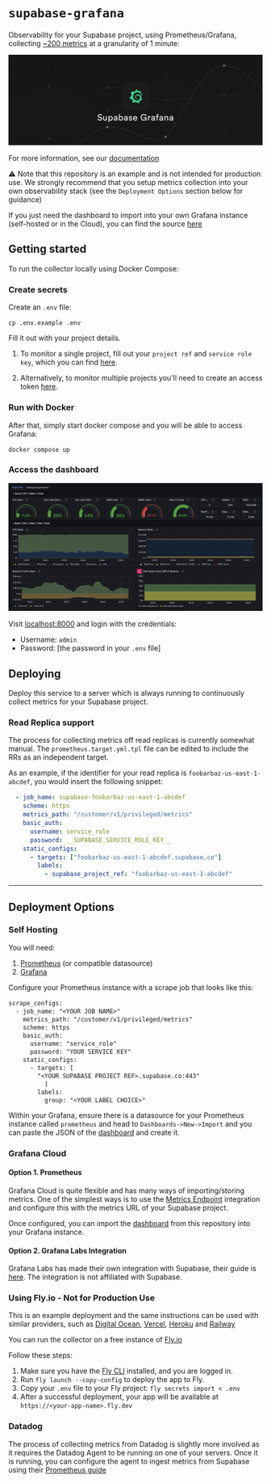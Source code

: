 # `supabase-grafana`

Observability for your Supabase project, using Prometheus/Grafana, collecting [~200 metrics](./docs/metrics.md) at a granularity of 1 minute:

![./docs/supabase-grafana.png](./docs/supabase-grafana.png)

For more information, see our [documentation](https://supabase.com/docs/guides/telemetry/metrics)

⚠️ Note that this repository is an example and is not intended for production use. We strongly recommend that you setup metrics collection into your own observability stack (see the `Deployment Options` section below for guidance)

If you just need the dashboard to import into your own Grafana instance (self-hosted or in the Cloud), you can find the source [here](./grafana/dashboard.json)

## Getting started

To run the collector locally using Docker Compose:

### Create secrets

Create an `.env` file:

```
cp .env.example .env
```


Fill it out with your project details.

1. To monitor a single project, fill out your `project ref` and `service role key`,  which you can find [here](https://app.supabase.com/project/_/settings/api).

2. Alternatively, to monitor multiple projects you'll need to create an access token [here](https://supabase.com/dashboard/account/tokens).

### Run with Docker

After that, simply start docker compose and you will be able to access Grafana:

```
docker compose up
```

### Access the dashboard

![./docs/supabase-grafana-prometheus.png](./docs/supabase-grafana-prometheus.png)

Visit [localhost:8000](http://localhost:8000) and login with the credentials:

- Username: `admin`
- Password: [the password in your `.env` file]

## Deploying

Deploy this service to a server which is always running to continuously collect metrics for your Supabase project.

### Read Replica support

The process for collecting metrics off read replicas is currently somewhat manual. The `prometheus.target.yml.tpl` file can be edited to include the RRs as an independent target.

As an example, if the identifier for your read replica is `foobarbaz-us-east-1-abcdef`, you would insert the following snippet:


```yaml
  - job_name: supabase-foobarbaz-us-east-1-abcdef
    scheme: https
    metrics_path: "/customer/v1/privileged/metrics"
    basic_auth:
      username: service_role
      password: __SUPABASE_SERVICE_ROLE_KEY__
    static_configs:
      - targets: ["foobarbaz-us-east-1-abcdef.supabase.co"]
        labels:
          - supabase_project_ref: "foobarbaz-us-east-1-abcdef"
```

---

## Deployment Options

### Self Hosting

You will need:
1. [Prometheus](https://prometheus.io/docs/introduction/overview/) (or compatible datasource)
2. [Grafana](https://grafana.com/docs/grafana/latest/)

Configure your Prometheus instance with a scrape job that looks like this:
```
scrape_configs:
  - job_name: "<YOUR JOB NAME>"
    metrics_path: "/customer/v1/privileged/metrics"
    scheme: https
    basic_auth:
      username: "service_role"
      password: "YOUR SERVICE KEY"
    static_configs:
      - targets: [
        "<YOUR SUPABASE PROJECT REF>.supabase.co:443"
          ]
        labels:
          group: "<YOUR LABEL CHOICE>"
```

Within your Grafana, ensure there is a datasource for your Prometheus instance called `prometheus` and head to `Dashboards->New->Import` and you can paste the JSON of the [dashboard](./grafana/dashboard.json) and create it.

### Grafana Cloud

#### Option 1. Prometheus

Grafana Cloud is quite flexible and has many ways of importing/storing metrics. One of the simplest ways is to use the [Metrics Endpoint](https://grafana.com/docs/grafana-cloud/monitor-infrastructure/integrations/integration-reference/integration-metrics-endpoint/) integration and configure this with the metrics URL of your Supabase project.

Once configured, you can import the [dashboard](./grafana/dashboard.json) from this repository into your Grafana instance.

#### Option 2. Grafana Labs Integration

Grafana Labs has made their own integration with Supabase, their guide is [here](https://grafana.com/docs/grafana-cloud/monitor-infrastructure/integrations/integration-reference/integration-supabase/). The integration is not affiliated with Supabase.

### Using Fly.io - Not for Production Use

This is an example deployment and the same instructions can be used with similar providers, such as [Digital Ocean](https://digitalocean.com), [Vercel](https://vercel.com), [Heroku](https://heroku.com) and [Railway](https://railway.app)

You can run the collector on a free instance of [Fly.io](https://fly.io/)

Follow these steps:

1. Make sure you have the [Fly CLI](https://fly.io/docs/getting-started/installing-flyctl/) installed, and you are logged in.
2. Run `fly launch --copy-config` to deploy the app to Fly.
3. Copy your `.env` file to your Fly project: `fly secrets import < .env`
4. After a successful deployment, your app will be available at `https://<your-app-name>.fly.dev`

### Datadog

The process of collecting metrics from Datadog is slightly more involved as it requires the Datadog Agent to be running on one of your servers. Once it is running, you can configure the agent to ingest metrics from Supabase using their [Prometheus guide](https://docs.datadoghq.com/integrations/guide/prometheus-host-collection/)
